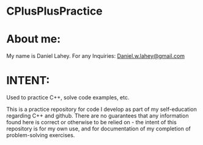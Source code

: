 # CPlusPlusPractice

# About me:
My name is Daniel Lahey.
For any Inquiries: Daniel.w.lahey@gmail.com

# INTENT:
Used to practice C++, solve code examples, etc.

This is a practice repository for code I develop as part of my self-education regarding C++ and github. There are no guarantees that any information found here is correct or otherwise to be relied on - the intent of this repository is for my own use, and for documentation of my completion of problem-solving exercises.

